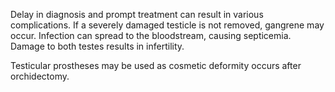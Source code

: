 Delay in diagnosis and prompt treatment can result in various complications. If a severely damaged testicle is not removed, gangrene may occur. Infection can spread to the bloodstream, causing septicemia. Damage to both testes results in infertility.

Testicular prostheses may be used as cosmetic deformity occurs after orchidectomy.